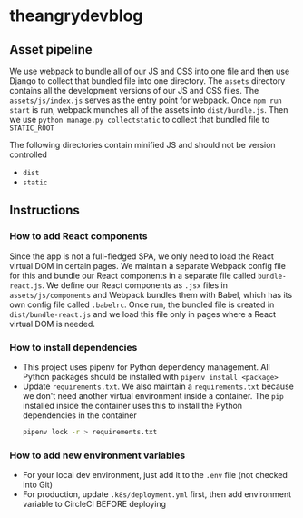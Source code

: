 # theangrydevblog

## Asset pipeline

We use webpack to bundle all of our JS and CSS into one file and then use Django to collect that bundled file into one directory. The `assets` directory contains all the development versions of our JS and CSS files. The `assets/js/index.js` serves as the entry point for webpack. Once `npm run start` is run, webpack munches all of the assets into `dist/bundle.js`. Then we use `python manage.py collectstatic` to collect that bundled file to `STATIC_ROOT`

The following directories contain minified JS and should not be version controlled
* `dist`
* `static`

## Instructions

### How to add React components

Since the app is not a full-fledged SPA, we only need to load the React virtual DOM in certain pages. We maintain a separate Webpack config file for this and bundle our React components in a separate file called `bundle-react.js`. We define our React components as `.jsx` files in `assets/js/components` and Webpack bundles them with Babel, which has its own config file called `.babelrc`. Once run, the bundled file is created in `dist/bundle-react.js` and we load this file only in pages where a React virtual DOM is needed.

### How to install dependencies

* This project uses pipenv for Python dependency management. All Python packages should be installed with `pipenv install <package>`
* Update `requirements.txt`. We also maintain a `requirements.txt` because we don't need another virtual environment inside a container. The `pip` installed inside the container uses this to install the Python dependencies in the container
    ```sh
    pipenv lock -r > requirements.txt
     ```

### How to add new environment variables

* For your local dev environment, just add it to the `.env` file (not checked into Git)
* For production, update `.k8s/deployment.yml` first, then add environment variable to CircleCI BEFORE deploying
